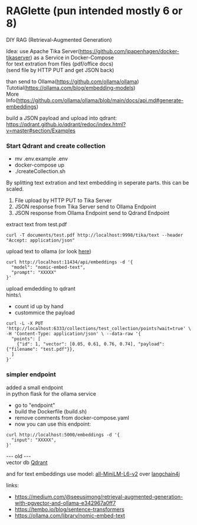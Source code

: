 # RAGlette (pun intended mostly 6 or 8)

DIY RAG (Retrieval-Augmented Generation)

Idea:
use Apache Tika Server(<https://github.com/jpapenhagen/docker-tikaserver>) as a Service in Docker-Compose\
for text extration from files (pdf/office docs)\
(send file by HTTP PUT and get JSON back)

than send to Ollama(<https://github.com/ollama/ollama>)\
Tutotial(<https://ollama.com/blog/embedding-models>)\
More Info(<https://github.com/ollama/ollama/blob/main/docs/api.md#generate-embeddings>)

build a JSON payload and upload into qdrant:\
<https://qdrant.github.io/qdrant/redoc/index.html?v=master#section/Examples>

### Start Qdrant and create collection

- mv .env.example .env
- docker-compose up
- ./createCollection.sh

By splitting text extration and text embedding in seperate parts.
this can be scaled.

1. File upload by HTTP PUT to Tika Server
2. JSON response from Tika Server send to Ollama Endpoint
3. JSON response from Ollama Endpoint send to Qdrand Endpoint

extract text from test.pdf

```shell
curl -T documents/test.pdf http://localhost:9998/tika/text --header "Accept: application/json"
```

upload text to ollama (or look [here](#simpler-endpoint))

```shell
curl http://localhost:11434/api/embeddings -d '{
  "model": "nomic-embed-text",
  "prompt": "XXXXX"
}'
```

upload emdedding to qdrant\
hints:\

- count id up by hand
- custommice the payload

```shell
curl -L -X PUT 'http://localhost:6333/collections/test_collection/points?wait=true' \ -H 'Content-Type: application/json' \ --data-raw '{
  "points": [
    {"id": 1, "vector": [0.05, 0.61, 0.76, 0.74], "payload": {"filename": "test.pdf"}},
  ]
}'
```

### simpler endpoint ###

added a small endpoint \
in python flask for the ollama service

- go to "endpoint"
- build the Dockerfile (build.sh)
- remove comments from docker-compose.yaml
- now you can use this endpoint:

```shell
curl http://localhost:5000/embeddings -d '{
  "input": "XXXXX",
}'
```

--- old ---\
vector db [Qdrant](https://github.com/qdrant/qdrant)

and for text embeddings use model:
[all-MiniLM-L6-v2](https://huggingface.co/Xenova/all-MiniLM-L6-v2)
over [langchain4j](https://github.com/langchain4j/langchain4j)

links:

- <https://medium.com/@seeusimong/retrieval-augmented-generation-with-pgvector-and-ollama-e342967a0ff7>
- <https://tembo.io/blog/sentence-transformers>
- <https://ollama.com/library/nomic-embed-text>
